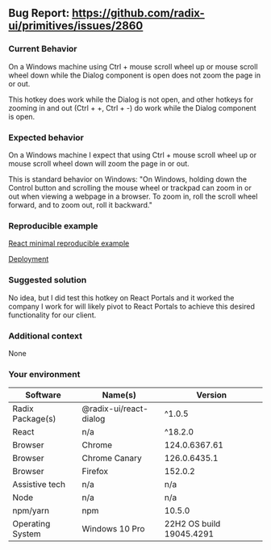 ## Bug Report: https://github.com/radix-ui/primitives/issues/2860

### Current Behavior

On a Windows machine using Ctrl + mouse scroll wheel up or mouse scroll wheel down while the Dialog component is open does not zoom the page in or out. 

This hotkey does work while the Dialog is not open, and other hotkeys for zooming in and out (Ctrl + +, Ctrl + -) do work while the Dialog component is open.

### Expected behavior

On a Windows machine I expect that using Ctrl + mouse scroll wheel up or mouse scroll wheel down will zoom the page in or out.

This is standard behavior on Windows: "On Windows, holding down the Control button and scrolling the mouse wheel or trackpad can zoom in or out when viewing a webpage in a browser. To zoom in, roll the scroll wheel forward, and to zoom out, roll it backward."

### Reproducible example

[React minimal reproducible example](https://github.com/alexmkio/radix-dialog-bug)

[Deployment](https://radix-dialog-bug.vercel.app/)

### Suggested solution

No idea, but I did test this hotkey on React Portals and it worked the company I work for will likely pivot to React Portals to achieve this desired functionality for our client.

### Additional context

None

### Your environment

| Software         | Name(s) | Version |
| ---------------- | ------- | ------- |
| Radix Package(s) |    @radix-ui/react-dialog     |   ^1.0.5      |
| React            | n/a     |    ^18.2.0     |
| Browser          |    Chrome     |    124.0.6367.61     |
| Browser          |    Chrome Canary     |     126.0.6435.1    |
| Browser          |    Firefox     |     152.0.2    |
| Assistive tech   |    n/a     |     n/a    |
| Node             | n/a     |    n/a     |
| npm/yarn         |    npm     |    10.5.0     |
| Operating System |    Windows 10 Pro    |    22H2  OS build 19045.4291   |